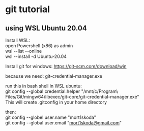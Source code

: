 # git tutorial
## using WSL Ubuntu 20.04

Install WSL:<br/>
open Powershell (x86) as admin<br/>
wsl --list --online<br/>
wsl --install -d Ubuntu-20.04<br/>

Install git for windows: https://git-scm.com/download/win

because we need: git-credential-manager.exe

run this in bash shell in WSL ubuntu:<br/>
git config --global credential.helper "/mnt/c/Program\\ Files/Git/mingw64/libexec/git-core/git-credential-manager.exe"<br/>
This will create .gitconfig in your home directory

then:<br/>
git config --globel user.name  "mort1skoda"<br/>
git config --global user.email "mort1skoda@gmail.com"




